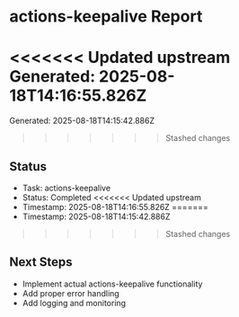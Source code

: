 # actions-keepalive Report

<<<<<<< Updated upstream
Generated: 2025-08-18T14:16:55.826Z
=======
Generated: 2025-08-18T14:15:42.886Z
>>>>>>> Stashed changes

## Status
- Task: actions-keepalive
- Status: Completed
<<<<<<< Updated upstream
- Timestamp: 2025-08-18T14:16:55.826Z
=======
- Timestamp: 2025-08-18T14:15:42.886Z
>>>>>>> Stashed changes

## Next Steps
- Implement actual actions-keepalive functionality
- Add proper error handling
- Add logging and monitoring
